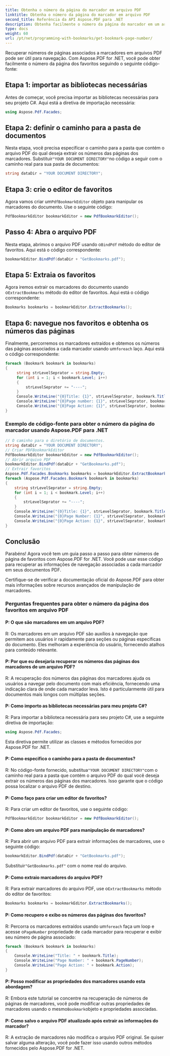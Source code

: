 ```yaml
---
title: Obtenha o número da página do marcador em arquivo PDF
linktitle: Obtenha o número da página do marcador em arquivo PDF
second_title: Referência da API Aspose.PDF para .NET
description: Obtenha facilmente o número da página do marcador em um arquivo PDF com Aspose.PDF para .NET.
type: docs
weight: 60
url: /pt/net/programming-with-bookmarks/get-bookmark-page-number/
---
```

Recuperar números de páginas associados a marcadores em arquivos PDF pode ser útil para navegação. Com Aspose.PDF for .NET, você pode obter facilmente o número da página dos favoritos seguindo o seguinte código-fonte:

## Etapa 1: importar as bibliotecas necessárias

Antes de começar, você precisa importar as bibliotecas necessárias para seu projeto C#. Aqui está a diretiva de importação necessária:

```csharp
using Aspose.Pdf.Facades;
```

## Etapa 2: definir o caminho para a pasta de documentos

 Nesta etapa, você precisa especificar o caminho para a pasta que contém o arquivo PDF do qual deseja extrair os números das páginas dos marcadores. Substituir`"YOUR DOCUMENT DIRECTORY"`no código a seguir com o caminho real para sua pasta de documentos:

```csharp
string dataDir = "YOUR DOCUMENT DIRECTORY";
```

## Etapa 3: crie o editor de favoritos

 Agora vamos criar um`PdfBookmarkEditor` objeto para manipular os marcadores do documento. Use o seguinte código:

```csharp
PdfBookmarkEditor bookmarkEditor = new PdfBookmarkEditor();
```

## Passo 4: Abra o arquivo PDF

 Nesta etapa, abrimos o arquivo PDF usando o`BindPdf` método do editor de favoritos. Aqui está o código correspondente:

```csharp
bookmarkEditor.BindPdf(dataDir + "GetBookmarks.pdf");
```

## Etapa 5: Extraia os favoritos

 Agora iremos extrair os marcadores do documento usando o`ExtractBookmarks` método do editor de favoritos. Aqui está o código correspondente:

```csharp
Bookmarks bookmarks = bookmarkEditor.ExtractBookmarks();
```

## Etapa 6: navegue nos favoritos e obtenha os números das páginas

 Finalmente, percorremos os marcadores extraídos e obtemos os números das páginas associados a cada marcador usando um`foreach` laço. Aqui está o código correspondente:

```csharp
foreach (Bookmark bookmark in bookmarks)
{
     string strLevelSeprator = string.Empty;
     for (int i = 1; i < bookmark.Level; i++)
     {
         strLevelSeprator += "----";
     }
     Console.WriteLine("{0}Title: {1}", strLevelSeprator, bookmark.Title);
     Console.WriteLine("{0}Page number: {1}", strLevelSeprator, bookmark.PageNumber);
     Console.WriteLine("{0}Page Action: {1}", strLevelSeprator, bookmark.Action);
}
```

### Exemplo de código-fonte para obter o número da página do marcador usando Aspose.PDF para .NET 
```csharp
// O caminho para o diretório de documentos.
string dataDir = "YOUR DOCUMENT DIRECTORY";
// Criar PDFBookmarkEditor
PdfBookmarkEditor bookmarkEditor = new PdfBookmarkEditor();
// Abrir arquivo PDF
bookmarkEditor.BindPdf(dataDir + "GetBookmarks.pdf");
// Extrair favoritos
Aspose.Pdf.Facades.Bookmarks bookmarks = bookmarkEditor.ExtractBookmarks();
foreach (Aspose.Pdf.Facades.Bookmark bookmark in bookmarks)
{
	string strLevelSeprator = string.Empty;
	for (int i = 1; i < bookmark.Level; i++)
	{
		strLevelSeprator += "----";
	}
	Console.WriteLine("{0}Title: {1}", strLevelSeprator, bookmark.Title);
	Console.WriteLine("{0}Page Number: {1}", strLevelSeprator, bookmark.PageNumber);
	Console.WriteLine("{0}Page Action: {1}", strLevelSeprator, bookmark.Action);
}
```

## Conclusão

Parabéns! Agora você tem um guia passo a passo para obter números de página de favoritos com Aspose.PDF for .NET. Você pode usar esse código para recuperar as informações de navegação associadas a cada marcador em seus documentos PDF.

Certifique-se de verificar a documentação oficial do Aspose.PDF para obter mais informações sobre recursos avançados de manipulação de marcadores.

### Perguntas frequentes para obter o número da página dos favoritos em arquivo PDF

#### P: O que são marcadores em um arquivo PDF?

R: Os marcadores em um arquivo PDF são auxílios à navegação que permitem aos usuários ir rapidamente para seções ou páginas específicas do documento. Eles melhoram a experiência do usuário, fornecendo atalhos para conteúdo relevante.

#### P: Por que eu desejaria recuperar os números das páginas dos marcadores de um arquivo PDF?

R: A recuperação dos números das páginas dos marcadores ajuda os usuários a navegar pelo documento com mais eficiência, fornecendo uma indicação clara de onde cada marcador leva. Isto é particularmente útil para documentos mais longos com múltiplas seções.

#### P: Como importo as bibliotecas necessárias para meu projeto C#?

R: Para importar a biblioteca necessária para seu projeto C#, use a seguinte diretiva de importação:

```csharp
using Aspose.Pdf.Facades;
```

Esta diretiva permite utilizar as classes e métodos fornecidos por Aspose.PDF for .NET.

#### P: Como especifico o caminho para a pasta de documentos?

 R: No código-fonte fornecido, substitua`"YOUR DOCUMENT DIRECTORY"`com o caminho real para a pasta que contém o arquivo PDF do qual você deseja extrair os números das páginas dos marcadores. Isso garante que o código possa localizar o arquivo PDF de destino.

#### P: Como faço para criar um editor de favoritos?

R: Para criar um editor de favoritos, use o seguinte código:

```csharp
PdfBookmarkEditor bookmarkEditor = new PdfBookmarkEditor();
```

#### P: Como abro um arquivo PDF para manipulação de marcadores?

R: Para abrir um arquivo PDF para extrair informações de marcadores, use o seguinte código:

```csharp
bookmarkEditor.BindPdf(dataDir + "GetBookmarks.pdf");
```

 Substituir`"GetBookmarks.pdf"` com o nome real do arquivo.

#### P: Como extraio marcadores do arquivo PDF?

 R: Para extrair marcadores do arquivo PDF, use o`ExtractBookmarks` método do editor de favoritos:

```csharp
Bookmarks bookmarks = bookmarkEditor.ExtractBookmarks();
```

#### P: Como recupero e exibo os números das páginas dos favoritos?

 R: Percorra os marcadores extraídos usando um`foreach` faça um loop e acesse o`PageNumber` propriedade de cada marcador para recuperar e exibir seu número de página associado:

```csharp
foreach (Bookmark bookmark in bookmarks)
{
    Console.WriteLine("Title: " + bookmark.Title);
    Console.WriteLine("Page Number: " + bookmark.PageNumber);
    Console.WriteLine("Page Action: " + bookmark.Action);
}
```

#### P: Posso modificar as propriedades dos marcadores usando esta abordagem?

 R: Embora este tutorial se concentre na recuperação de números de páginas de marcadores, você pode modificar outras propriedades de marcadores usando o mesmo`Bookmark`objeto e propriedades associadas.

#### P: Como salvo o arquivo PDF atualizado após extrair as informações do marcador?

R: A extração de marcadores não modifica o arquivo PDF original. Se quiser salvar alguma alteração, você pode fazer isso usando outros métodos fornecidos pelo Aspose.PDF for .NET.